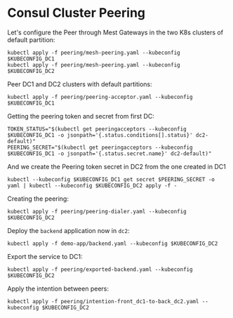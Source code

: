 # Consul Cluster Peering
Let's configure the Peer through Mest Gateways in the two K8s clusters of default partition:
```
kubectl apply -f peering/mesh-peering.yaml --kubeconfig $KUBECONFIG_DC1
kubectl apply -f peering/mesh-peering.yaml --kubeconfig $KUBECONFIG_DC2
```


Peer DC1 and DC2 clusters with default partitions:

```
kubectl apply -f peering/peering-acceptor.yaml --kubeconfig $KUBECONFIG_DC1
```

Getting the peering token and secret from first DC:
```
TOKEN_STATUS="$(kubectl get peeringacceptors --kubeconfig $KUBECONFIG_DC1 -o jsonpath='{.status.conditions[].status}' dc2-default)"
PEERING_SECRET="$(kubectl get peeringacceptors --kubeconfig $KUBECONFIG_DC1 -o jsonpath='{.status.secret.name}' dc2-default)"
```

And we create the Peering token secret in DC2 from the one created in DC1
  
```
kubectl --kubeconfig $KUBECONFIG_DC1 get secret $PEERING_SECRET -o yaml | kubectl --kubeconfig $KUBECONFIG_DC2 apply -f -
```

Creating the peering:
```
kubectl apply -f peering/peering-dialer.yaml --kubeconfig $KUBECONFIG_DC2
```

Deploy the `backend` application now in `dc2`:
```
kubectl apply -f demo-app/backend.yaml --kubeconfig $KUBECONFIG_DC2
```

Export the service to DC1:
```
kubectl apply -f peering/exported-backend.yaml --kubeconfig $KUBECONFIG_DC2
```

Apply the intention between peers:
```
kubectl apply -f peering/intention-front_dc1-to-back_dc2.yaml --kubeconfig $KUBECONFIG_DC2
```